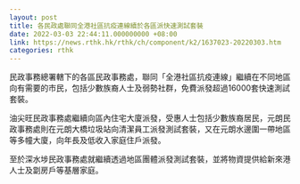 ```yaml
---
layout: post
title: 各民政處聯同全港社區抗疫連線續於各區派快速測試套裝
date: 2022-03-03 22:44:11.000000000 +08:00
link: https://news.rthk.hk/rthk/ch/component/k2/1637023-20220303.htm
categories: rthk
---
```


民政事務總署轄下的各區民政事務處，聯同「全港社區抗疫連線」繼續在不同地區向有需要的市民，包括少數族裔人士及弱勢社群，免費派發超過16000套快速測試套裝。

油尖旺民政事務處繼續向區內住宅大廈派發，受惠人士包括少數族裔居民，元朗民政事務處則在元朗大橋垃圾站向清潔員工派發測試套裝，又在元朗水邊圍一帶地區等多幢大廈，向年長及低收入家庭住戶派發。

至於深水埗民政事務處就繼續透過地區團體派發測試套裝，並將物資提供給新來港人士及劏房戶等基層家庭。
